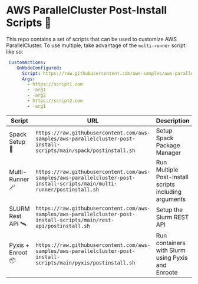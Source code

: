 # AWS ParallelCluster Post-Install Scripts 🚀

This repo contains a set of scripts that can be used to customize AWS ParallelCluster. To use multiple, take advantage of the `multi-runner` script like so:

```yaml
 CustomActions:
    OnNodeConfigured:
      Script: https://raw.githubusercontent.com/aws-samples/aws-parallelcluster-post-install-scripts/main/multi-runner/postinstall.sh
      Args:
        - https://script1.com
        - -arg1
        - -arg2
        - https://script2.com
        - -arg1
```

| **Script**     | **URL**                                                                                         | **Description**                                       |
|----------------|-------------------------------------------------------------------------------------------------|-------------------------------------------------------|
| Spack Setup 👾    | `https://raw.githubusercontent.com/aws-samples/aws-parallelcluster-post-install-scripts/main/spack/postinstall.sh` | Setup Spack Package Manager                           |
| Multi-Runner 🪄   | `https://raw.githubusercontent.com/aws-samples/aws-parallelcluster-post-install-scripts/main/multi-runner/postinstall.sh`   | Run Multiple Post-install scripts including arguments |
| SLURM Rest API 🛰️ | `https://raw.githubusercontent.com/aws-samples/aws-parallelcluster-post-install-scripts/main/rest-api/postinstall.sh`   | Setup the Slurm REST API                              |
| Pyxis + Enroot 📦 | `https://raw.githubusercontent.com/aws-samples/aws-parallelcluster-post-install-scripts/main/pyxis/postinstall.sh`                                                                                              | Run containers with Slurm using Pyxis and Enroote     |